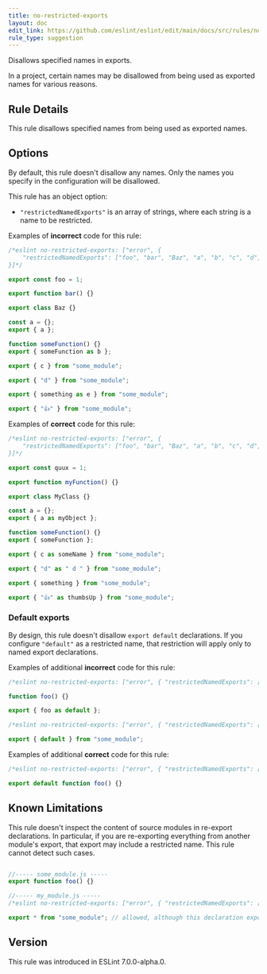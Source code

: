 ```yaml
---
title: no-restricted-exports
layout: doc
edit_link: https://github.com/eslint/eslint/edit/main/docs/src/rules/no-restricted-exports.md
rule_type: suggestion
---
```


Disallows specified names in exports.

In a project, certain names may be disallowed from being used as exported names for various reasons.

## Rule Details

This rule disallows specified names from being used as exported names.

## Options

By default, this rule doesn't disallow any names. Only the names you specify in the configuration will be disallowed.

This rule has an object option:

* `"restrictedNamedExports"` is an array of strings, where each string is a name to be restricted.

Examples of **incorrect** code for this rule:

```js
/*eslint no-restricted-exports: ["error", {
    "restrictedNamedExports": ["foo", "bar", "Baz", "a", "b", "c", "d", "e", "👍"]
}]*/

export const foo = 1;

export function bar() {}

export class Baz {}

const a = {};
export { a };

function someFunction() {}
export { someFunction as b };

export { c } from "some_module";

export { "d" } from "some_module";

export { something as e } from "some_module";

export { "👍" } from "some_module";
```

Examples of **correct** code for this rule:

```js
/*eslint no-restricted-exports: ["error", {
    "restrictedNamedExports": ["foo", "bar", "Baz", "a", "b", "c", "d", "e", "👍"]
}]*/

export const quux = 1;

export function myFunction() {}

export class MyClass {}

const a = {};
export { a as myObject };

function someFunction() {}
export { someFunction };

export { c as someName } from "some_module";

export { "d" as " d " } from "some_module";

export { something } from "some_module";

export { "👍" as thumbsUp } from "some_module";
```

### Default exports

By design, this rule doesn't disallow `export default` declarations. If you configure `"default"` as a restricted name, that restriction will apply only to named export declarations.

Examples of additional **incorrect** code for this rule:

```js
/*eslint no-restricted-exports: ["error", { "restrictedNamedExports": ["default"] }]*/

function foo() {}

export { foo as default };
```

```js
/*eslint no-restricted-exports: ["error", { "restrictedNamedExports": ["default"] }]*/

export { default } from "some_module";
```

Examples of additional **correct** code for this rule:

```js
/*eslint no-restricted-exports: ["error", { "restrictedNamedExports": ["default", "foo"] }]*/

export default function foo() {}
```

## Known Limitations

This rule doesn't inspect the content of source modules in re-export declarations. In particular, if you are re-exporting everything from another module's export, that export may include a restricted name. This rule cannot detect such cases.

```js

//----- some_module.js -----
export function foo() {}

//----- my_module.js -----
/*eslint no-restricted-exports: ["error", { "restrictedNamedExports": ["foo"] }]*/

export * from "some_module"; // allowed, although this declaration exports "foo" from my_module
```

## Version

This rule was introduced in ESLint 7.0.0-alpha.0.
